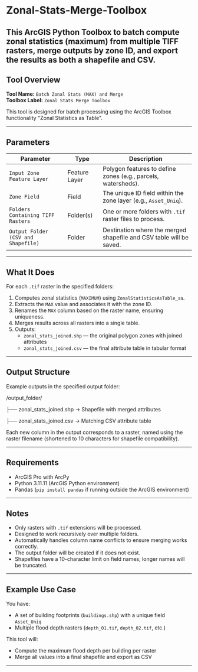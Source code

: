 # Zonal-Stats-Merge-Toolbox
This ArcGIS Python Toolbox to batch compute zonal statistics (maximum) from multiple TIFF rasters, merge outputs by zone ID, and export the results as both a shapefile and CSV.
--

## Tool Overview

**Tool Name:** `Batch Zonal Stats (MAX) and Merge`  
**Toolbox Label:** `Zonal Stats Merge Toolbox`

This tool is designed for batch processing using the ArcGIS Toolbox functionality "Zonal Statistics as Table".

---

## Parameters

| Parameter | Type | Description |
|----------|------|-------------|
| `Input Zone Feature Layer` | Feature Layer | Polygon features to define zones (e.g., parcels, watersheds). |
| `Zone Field` | Field | The unique ID field within the zone layer (e.g., `Asset_Uniq`). |
| `Folders Containing TIFF Rasters` | Folder(s) | One or more folders with `.tif` raster files to process. |
| `Output Folder (CSV and Shapefile)` | Folder | Destination where the merged shapefile and CSV table will be saved. |

---

## What It Does

For each `.tif` raster in the specified folders:
1. Computes zonal statistics (`MAXIMUM`) using `ZonalStatisticsAsTable_sa`.
2. Extracts the `MAX` value and associates it with the zone ID.
3. Renames the `MAX` column based on the raster name, ensuring uniqueness.
4. Merges results across all rasters into a single table.
5. Outputs:
   - `zonal_stats_joined.shp` — the original polygon zones with joined attributes
   - `zonal_stats_joined.csv` — the final attribute table in tabular format

---

## Output Structure

Example outputs in the specified output folder:

/output_folder/

├── zonal_stats_joined.shp -> Shapefile with merged attributes

├── zonal_stats_joined.csv -> Matching CSV attribute table

Each new column in the output corresponds to a raster, named using the raster filename (shortened to 10 characters for shapefile compatibility).

---

## Requirements

- ArcGIS Pro with ArcPy
- Python 3.11.11 (ArcGIS Python environment)
- Pandas (`pip install pandas` if running outside the ArcGIS environment)

---

## Notes

- Only rasters with `.tif` extensions will be processed.
- Designed to work recursively over multiple folders.
- Automatically handles column name conflicts to ensure merging works correctly.
- The output folder will be created if it does not exist.
- Shapefiles have a 10-character limit on field names; longer names will be truncated.

---

## Example Use Case

You have:
- A set of building footprints (`buildings.shp`) with a unique field `Asset_Uniq`
- Multiple flood depth rasters (`depth_01.tif`, `depth_02.tif`, etc.)

This tool will:
- Compute the maximum flood depth per building per raster
- Merge all values into a final shapefile and export as CSV

---
